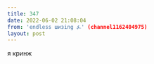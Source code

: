 ```yaml
---
title: 347
date: 2022-06-02 21:08:04
from: 'endless шизing ⍼' (channel1162404975)
layout: post
---
```


я кринж
